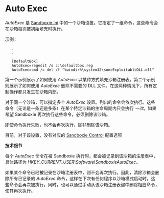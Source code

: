 # Auto Exec

_AutoExec_ 是 [Sandboxie Ini](SandboxieIni.md) 中的一个沙箱设置。它指定了一组命令，这些命令会在沙箱每次被初始填充时执行。

示例：

```
   .
   .
   .
   [DefaultBox]
   AutoExec=regedit /s c:\defaultbox.reg
   AutoExec=cmd /c del /f "%windir%\system32\someExploitableDLL.dll"
```

第一个示例展示了如何使用 _AutoExec_ 以某种方式填充沙箱注册表。第二个示例则展示了如何使用 _AutoExec_ 删除不需要的 DLL 文件。在这两种情况下，所有定制操作都只发生在沙箱内部。

对于同一个沙箱，可以指定多个 _AutoExec_ 设置。列出的命令会依次执行。这些命令（无论是一条还是多条）在某个特定沙箱的生命周期内只会执行 _一次_。如果希望 Sandboxie 再次执行这些命令，必须删除该沙箱。

即使命令执行失败，也不会再次执行，除非删除该沙箱。

目前，对于该设置，没有对应的 [Sandboxie Control](SandboxieControl.md) 配置选项

**技术细节**

每个 _AutoExec_ 命令在被 Sandboxie 执行时，都会被记录到该沙箱的注册表中，具体路径为 _HKEY_CURRENT_USER\Software\SandboxieAutoExec_。

如果某个命令已经被记录在沙箱注册表中，则不会再次执行。因此，清除沙箱会删除所有已记录的 _AutoExec_ 命令，这样在下次有任何程序以沙箱模式启动时，这些命令会再次被执行。同时，也可以通过手动从该沙箱注册表键中删除相应命令，使其再次执行。
